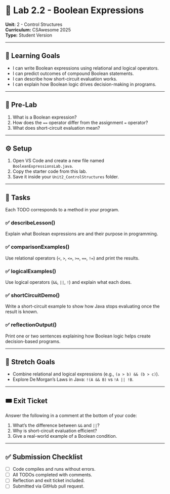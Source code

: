 # 🧠 Lab 2.2 - Boolean Expressions
**Unit:** 2 - Control Structures  
**Curriculum:** CSAwesome 2025  
**Type:** Student Version  

---

## 🎯 Learning Goals
- I can write Boolean expressions using relational and logical operators.  
- I can predict outcomes of compound Boolean statements.  
- I can describe how short-circuit evaluation works.  
- I can explain how Boolean logic drives decision-making in programs.  

---

## 🧩 Pre-Lab
1. What is a Boolean expression?  
2. How does the `==` operator differ from the assignment `=` operator?  
3. What does short-circuit evaluation mean?  

---

## ⚙️ Setup
1. Open VS Code and create a new file named `BooleanExpressionsLab.java`.  
2. Copy the starter code from this lab.  
3. Save it inside your `Unit2_ControlStructures` folder.  

---

## 🧭 Tasks
Each TODO corresponds to a method in your program.

### ✅ describeLesson()
Explain what Boolean expressions are and their purpose in programming.

### ✅ comparisonExamples()
Use relational operators (`<`, `>`, `<=`, `>=`, `==`, `!=`) and print the results.

### ✅ logicalExamples()
Use logical operators (`&&`, `||`, `!`) and explain what each does.

### ✅ shortCircuitDemo()
Write a short-circuit example to show how Java stops evaluating once the result is known.

### ✅ reflectionOutput()
Print one or two sentences explaining how Boolean logic helps create decision-based programs.

---

## 🚀 Stretch Goals
- Combine relational and logical expressions (e.g., `(a > b) && (b > c)`).  
- Explore De Morgan’s Laws in Java: `!(A && B)` vs `!A || !B`.  

---

## 🎟 Exit Ticket
Answer the following in a comment at the bottom of your code:  
1. What’s the difference between `&&` and `||`?  
2. Why is short-circuit evaluation efficient?  
3. Give a real-world example of a Boolean condition.  

---

## ✅ Submission Checklist
- [ ] Code compiles and runs without errors.  
- [ ] All TODOs completed with comments.  
- [ ] Reflection and exit ticket included.  
- [ ] Submitted via GitHub pull request.  
